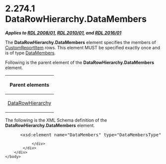 <html dir="LTR" xmlns:mshelp="http://msdn.microsoft.com/mshelp" xmlns:ddue="http://ddue.schemas.microsoft.com/authoring/2003/5" xmlns:xlink="http://www.w3.org/1999/xlink" xmlns:tool="http://www.microsoft.com/tooltip">
    <head>
        <meta http-equiv="Content-Type" content="text/html; CHARSET=utf-8"></meta>
        <meta name="save" content="history"></meta>
        <title>2.274.1 DataRowHierarchy.DataMembers</title>
        <xml>
            <mshelp:toctitle title="2.274.1 DataRowHierarchy.DataMembers"></mshelp:toctitle>
            <mshelp:rltitle title="[MS-RDL]: DataRowHierarchy.DataMembers"></mshelp:rltitle>
            <mshelp:keyword index="A" term="fe7ed4e2-93af-40d3-8a41-0baf2b279f5c"></mshelp:keyword>
            <mshelp:attr name="DCSext.ContentType" value="open specification"></mshelp:attr>
            <mshelp:attr name="AssetID" value="fe7ed4e2-93af-40d3-8a41-0baf2b279f5c"></mshelp:attr>
            <mshelp:attr name="TopicType" value="kbRef"></mshelp:attr>
            <mshelp:attr name="DCSext.Title" value="[MS-RDL]: DataRowHierarchy.DataMembers" />
        </xml>
    </head>
    <body>
        <div id="header">
            <h1 class="heading">2.274.1 DataRowHierarchy.DataMembers</h1>
        </div>
        <div id="mainSection">
            <div id="mainBody">
                <div id="allHistory" class="saveHistory"></div>
                <div id="sectionSection0" class="section" name="collapseableSection">
                    

<p><b><i>Applies to </i></b><a href="1e855f94-4617-47e4-b89e-0856c6cb420f.html"><b><i>RDL 2008/01</i></b></a><b><i>,
</i></b><a href="3428e690-a348-4ec7-8a6a-8efb42d2cdee.html"><b><i>RDL 2010/01</i></b></a><b><i>,
and </i></b><a href="52ce3983-2bfc-4e72-9359-42aaf5fe4509.html"><b><i>RDL 2016/01</i></b></a></p>

<p>The <b>DataRowHierarchy.DataMembers</b> element specifies
the members of <a href="6bb7b35c-e517-4444-a96b-9f2ccdd1a642.html">CustomReportItem</a>
rows. This element MUST be specified exactly once and is of type <a href="e5cec511-d255-4e1c-8deb-a23c214ca8b9.html">DataMembers</a>.</p>

<p>Following is the parent element of the <b>DataRowHierarchy.DataMembers</b>
element.</p>

<table>
 <thead>
  <tr>
   <th>
   <p>Parent elements</p>
   </th>
  </tr>
 </thead>
 <tr>
  <td>
  <p><a href="809153e0-642a-45a2-b3ae-5c17c5cd03d1.html">DataRowHierarchy</a></p>
  </td>
 </tr>
</table>

<p>The following is the XML Schema definition of the <b>DataRowHierarchy.DataMembers</b>
element.</p>

<dl>
<dd>
<div><pre> &lt;xsd:element name=&quot;DataMembers&quot; type=&quot;DataMembersType&quot;/&gt;
</pre></div>
</dd></dl>


                </div>
            </div>
        </div>
    </body>
</html>